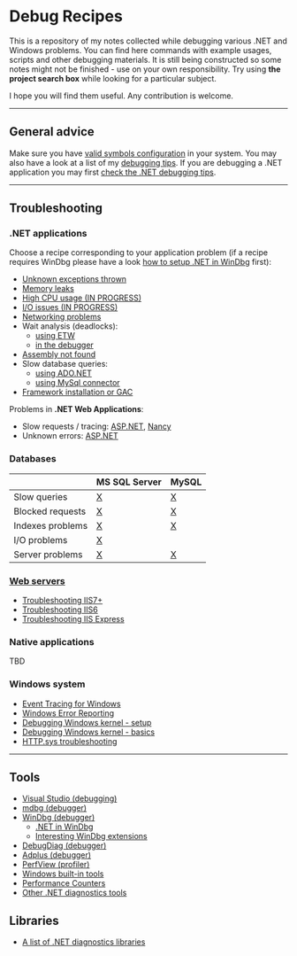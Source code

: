
Debug Recipes
=============

This is a repository of my notes collected while debugging various .NET and Windows problems. You can find here commands with example usages, scripts and other debugging materials.  It is still being constructed so some notes might not be finished - use on your own responsibility. Try using **the project search box** while looking for a particular subject.

I hope you will find them useful. Any contribution is welcome.

---------------------

## General advice

Make sure you have [valid symbols configuration](windows-debugging-configuration.md) in your system. You may also have a look at a list of my [debugging tips](howto.md). If you are debugging a .NET application you may first [check the .NET debugging tips](clr-debugging-tips.md).

---------------------

## Troubleshooting

### .NET applications

Choose a recipe corresponding to your application problem (if a recipe requires WinDbg please have a look [how to setup .NET in WinDbg](debugging-using-windbg/windbg-clr-debugging.md) first):

- [Unknown exceptions thrown](exceptions/exceptions.md)
- [Memory leaks](memory/managed-memory-leaks.md)
- [High CPU usage (IN PROGRESS)](cpu/analyzing-high-cpu-usage.md)
- [I/O issues (IN PROGRESS)]()
- [Networking problems](network/network-tracing.md)
- Wait analysis (deadlocks):
  - [using ETW](threading/analyzing-waits-etw.md)
  - [in the debugger](threading/analyzing-waits-debugger.md)
- [Assembly not found](assemblies/clr-assemblies.md)
- Slow database queries:
  - [using ADO.NET](ado.net/ado.net-debugging.md)
  - [using MySql connector](databases/mysql/mysql.net-connector-usage.md)
- [Framework installation or GAC](clr-information.md)

Problems in **.NET Web Applications**:

- Slow requests / tracing: [ASP.NET](asp.net/asp.net-profiling.md), [Nancy](nancy/nancy-diagnostics.md)
- Unknown errors: [ASP.NET](asp.net/asp.net-debugging.md)

### Databases

|    | MS SQL Server | MySQL |
| --- | --- | --- |
| Slow queries | [X](databases/mssqlserver/mssqlserver-querying.md) | [X](databases/mysql/mysql-querying.md) |
| Blocked requests | [X](databases/mssqlserver/mssqlserver-concurrency.md) | [X](databases/mysql/mysql-concurrency.md) |
| Indexes problems | [X](databases/mssqlserver/mssqlserver-indexes.md) | [X](databases/mysql/mysql-indexes.md) |
| I/O problems | [X](databases/mssqlserver/mssqlserver-troubleshooting-io.md) |  |
| Server problems | [X](databases/mssqlserver/mssqlserver-troubleshooting-server.md) | [X](databases/mysql/mysql-troubleshooting-server.md) |

### [Web servers](iid/README.md)

- [Troubleshooting IIS7+](iis/iis7up.md)
- [Troubleshooting IIS6](iis/iis6.md)
- [Troubleshooting IIS Express](iis/iisexpress.md)

### Native applications

TBD

### Windows system

- [Event Tracing for Windows](etw/README.md)
- [Windows Error Reporting](exceptions/wer/wer-usage.md)
- [Debugging Windows kernel - setup](debugging-kernel/windows-kernel-debugging-setup.md)
- [Debugging Windows kernel - basics](debugging-kernel/windows-kernel-debugging.md)
- [HTTP.sys troubleshooting](windows-httpsys-troubleshooting.md)

---------------------

## Tools

- [Visual Studio (debugging)](debugging-using-vs/README.md)
- [mdbg (debugger)](debugging-using-mdbg/mdbg.exe.md)
- [WinDbg (debugger)](debugging-using-windbg/windbg-debugging.md)
  - [.NET in WinDbg](debugging-using-windbg/windbg-clr-debugging.md)
  - [Interesting WinDbg extensions](debugging-using-windbg/windbg-extensions.md)
- [DebugDiag (debugger)](debugdiag/debugdiag.md)
- [Adplus (debugger)](exceptions/adplus/adplus.md)
- [PerfView (profiler)](perfview/perfview.exe.md)
- [Windows built-in tools](windows-system-perftools.md)
- [Performance Counters](performance-counters/performance-counters.md)
- [Other .NET diagnostics tools](clr-diagtools.md)

## Libraries

- [A list of .NET diagnostics libraries](clr-diaglibs.md)

